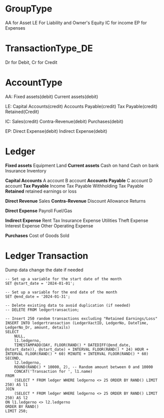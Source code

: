 # GroupType
AA for Asset
LE For Liability and Owner's Equity
IC for income
EP for Expenses

# TransactionType_DE
Dr for Debit,
Cr for Credit

# AccountType
AA:
Fixed assets(debit)
Current assets(debit)

LE:
Capital Accounts(credit)
Accounts Payable(credit)
Tax Payable(credit)
Retained(Credit)

IC:
Sales(credit)
Contra-Revenue(debit)
Purchases(debit)

EP:
Direct Expense(debit)
Indirect Expense(debit)

# Ledger

**Fixed assets**
Equipment
Land
**Current assets**
Cash on hand
Cash on bank
Insurance
Inventory

**Capital Accounts**
A account
B account
**Accounts Payable**
C account
D account
**Tax Payable**
Income Tax Payable
Withholding Tax Payable
**Retained**
retained earnings or loss

**Direct Revenue**
Sales
**Contra-Revenue**
Discount
Allowance
Returns

**Direct Expense**
Payroll
Fuel/Gas


**Indirect Expense**
Rent
Tax
Insurance Expense
Utilities
Theft Expense
Interest Expense
Other Operating Expense

**Purchases**
Cost of Goods Sold

# Ledger Transaction
Dump data 
change the date if needed
``` 
-- Set up a variable for the start date of the month
SET @start_date = '2024-01-01';

-- Set up a variable for the end date of the month
SET @end_date = '2024-01-31';

-- Delete existing data to avoid duplication (if needed)
-- DELETE FROM ledgertransaction;

-- Insert 250 random transactions excluding "Retained Earnings/Loss"
INSERT INTO ledgertransaction (LedgerXactID, LedgerNo, DateTime, LedgerNo_Dr, amount, details)
SELECT 
    NULL,
    l1.ledgerno,
    TIMESTAMPADD(DAY, FLOOR(RAND() * DATEDIFF(@end_date, @start_date)), @start_date) + INTERVAL FLOOR(RAND() * 24) HOUR + INTERVAL FLOOR(RAND() * 60) MINUTE + INTERVAL FLOOR(RAND() * 60) SECOND,
    l2.ledgerno,
    ROUND(RAND() * 10000, 2), -- Random amount between 0 and 10000
    CONCAT('Transaction for ', l1.name)
FROM 
    (SELECT * FROM ledger WHERE ledgerno <> 25 ORDER BY RAND() LIMIT 250) AS l1
JOIN
    (SELECT * FROM ledger WHERE ledgerno <> 25 ORDER BY RAND() LIMIT 250) AS l2
ON l1.ledgerno <> l2.ledgerno
ORDER BY RAND()
LIMIT 250;

```